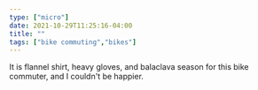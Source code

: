 ```yaml
---
type: ["micro"]
date: 2021-10-29T11:25:16-04:00
title: ""
tags: ["bike commuting","bikes"]
---
```

It is flannel shirt, heavy gloves, and balaclava season for this bike commuter, and I couldn't be happier.
